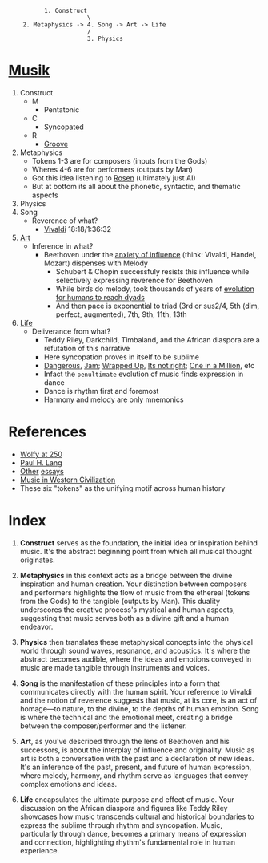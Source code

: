               1. Construct
                          \
        2. Metaphysics -> 4. Song -> Art -> Life
                          /
                          3. Physics
# [Musik](https://en.wikipedia.org/wiki/The_Mourning_Bride)

1. Construct
   - M
      - Pentatonic 
   - C
      - Syncopated 
   - R
      - [Groove](https://www.youtube.com/watch?v=lo9qsCAx2UU)
2. Metaphysics
   - Tokens 1-3 are for composers (inputs from the Gods)
   - Wheres 4-6 are for performers (outputs by Man)
   - Got this idea listening to [Rosen](https://www.youtube.com/watch?v=RudqQMEjlNA) (ultimately just AI)
   - But at bottom its all about the phonetic, syntactic, and thematic aspects
3. Physics
4. Song
   - Reverence of what?
      - [Vivaldi](https://www.youtube.com/watch?v=r_fxB6yrDVo&t=479s) 18:18/1:36:32
5. [Art](https://www.youtube.com/watch?v=RudqQMEjlNA)
   - Inference in what?
      - Beethoven under the [anxiety of influence](https://en.wikipedia.org/wiki/The_Anxiety_of_Influence) (think: Vivaldi, Handel, Mozart) dispenses with Melody
         - Schubert & Chopin successfuly resists this influence while selectively expressing reverence for Beethoven
         - While birds do melody, took thousands of years of [evolution for humans to reach dyads](https://www.youtube.com/watch?v=8fHi36dvTdE)
         - And then pace is exponential to triad (3rd or sus2/4, 5th (dim, perfect, augmented), 7th, 9th, 11th, 13th
6. [Life](https://www.youtube.com/watch?v=lo9qsCAx2UU)
   - Deliverance from what?
      - Teddy Riley, Darkchild, Timbaland, and the African diaspora are a refutation of this narrative
      - Here syncopation proves in itself to be sublime
      - [Dangerous](https://www.youtube.com/watch?v=jr9uliNQwNA), [Jam](https://www.youtube.com/watch?v=JbHI1yI1Ndk); [Wrapped Up](https://www.youtube.com/watch?v=Vf2bsErnO0Q), [Its not right](https://www.youtube.com/watch?v=6J538b-OLRU); [One in a Million](https://www.youtube.com/watch?v=KKSz4NE6PwY), etc
      - Infact the `penultimate` evolution of music finds expression in dance
      - Dance is rhythm first and foremost
      - Harmony and melody are only mnemonics

# References
   
- [Wolfy at 250](https://github.com/muzaale/muzaale.github.io/blob/main/bwv/music_mozart200.pdf)
- [Paul H. Lang](https://github.com/muzaale/muzaale.github.io/blob/main/bwv/music_paulhenrylang.pdf)
- [Other](https://github.com/muzaale/muzaale.github.io/blob/main/bwv/music_bach300.pdf) [essays](https://github.com/muzaale/muzaale.github.io/blob/main/bwv/music_handel300.pdf)
- [Music in Western Civilization](https://www.amazon.com/Music-Western-Civilization-P-Lang/dp/0393094286?ref_=ast_author_dp)
- These six "tokens" as the unifying motif across human history

# Index

1. **Construct** serves as the foundation, the initial idea or inspiration behind music. It's the abstract beginning point from which all musical thought originates.

2. **Metaphysics** in this context acts as a bridge between the divine inspiration and human creation. Your distinction between composers and performers highlights the flow of music from the ethereal (tokens from the Gods) to the tangible (outputs by Man). This duality underscores the creative process's mystical and human aspects, suggesting that music serves both as a divine gift and a human endeavor.

3. **Physics** then translates these metaphysical concepts into the physical world through sound waves, resonance, and acoustics. It's where the abstract becomes audible, where the ideas and emotions conveyed in music are made tangible through instruments and voices.

4. **Song** is the manifestation of these principles into a form that communicates directly with the human spirit. Your reference to Vivaldi and the notion of reverence suggests that music, at its core, is an act of homage—to nature, to the divine, to the depths of human emotion. Song is where the technical and the emotional meet, creating a bridge between the composer/performer and the listener.

5. **Art**, as you've described through the lens of Beethoven and his successors, is about the interplay of influence and originality. Music as art is both a conversation with the past and a declaration of new ideas. It's an inference of the past, present, and future of human expression, where melody, harmony, and rhythm serve as languages that convey complex emotions and ideas.

6. **Life** encapsulates the ultimate purpose and effect of music. Your discussion on the African diaspora and figures like Teddy Riley showcases how music transcends cultural and historical boundaries to express the sublime through rhythm and syncopation. Music, particularly through dance, becomes a primary means of expression and connection, highlighting rhythm's fundamental role in human experience.

 
